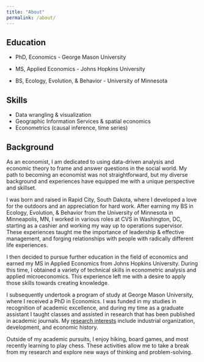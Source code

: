 ```yaml
---
title: "About"
permalink: /about/
---
```

## Education

- PhD, Economics - George Mason University

- MS, Applied Economics - Johns Hopkins University

- BS, Ecology, Evolution, & Behavior - University of Minnesota

## Skills
- Data wrangling & visualization
- Geographic Information Services & spatial economics
- Econometrics (causal inference, time series)


## Background
As an economist, I am dedicated to using data-driven analysis and economic theory to frame and answer questions in the social world. My path to becoming an economist was not straightforward, but my diverse background and experiences have equipped me with a unique perspective and skillset.

I was born and raised in Rapid City, South Dakota, where I developed a love for the outdoors and an appreciation for hard work. After earning my BS in Ecology, Evolution, & Behavior from the University of Minnesota in Minneapolis, MN, I worked in various roles at CVS in Washington, DC, starting as a cashier and working my way up to operations supervisor. These experiences taught me the importance of leadership & effective management, and forging relationships with people with radically different life experiences.

I then decided to pursue further education in the field of economics and earned my MS in Applied Economics from Johns Hopkins University. During this time, I obtained a variety of technical skills in econometric analysis and applied microeconomics. This experience left me with a desire to apply those skills towards creating knowledge.

I subsequently undertook a program of study at George Mason University, where I received a PhD in Economics. I was funded in my studies in recognition of academic excellence, and during my time as a graduate assistant I taught classes and assisted in research that has been published in academic journals. My [research interests](/_pages/research.md) include industrial organization, development, and economic history. 

Outside of my academic pursuits, I enjoy hiking, board games, and most recently learning to play chess. These activities allow me to take a break from my research and explore new ways of thinking and problem-solving.